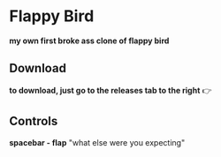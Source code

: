 # Flappy Bird
**my own first broke ass clone of flappy bird**

## Download
**to download, just go to the releases tab to the right** 👉

## Controls
**spacebar - flap**
"what else were you expecting"
